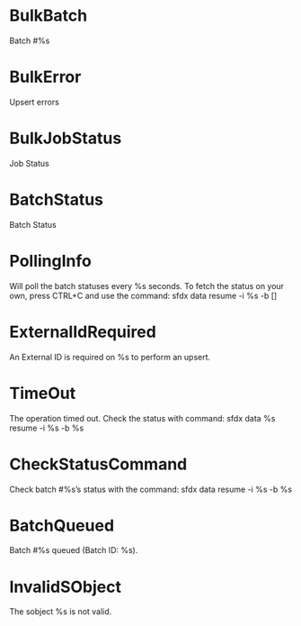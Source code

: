 # BulkBatch

Batch #%s

# BulkError

Upsert errors

# BulkJobStatus

Job Status

# BatchStatus

Batch Status

# PollingInfo

Will poll the batch statuses every %s seconds.
To fetch the status on your own, press CTRL+C and use the command:
sfdx data resume -i %s -b [<batchId>]

# ExternalIdRequired

An External ID is required on %s to perform an upsert.

# TimeOut

The operation timed out. Check the status with command:
sfdx data %s resume -i %s -b %s

# CheckStatusCommand

Check batch #%s’s status with the command:
sfdx data resume -i %s -b %s

# BatchQueued

Batch #%s queued (Batch ID: %s).

# InvalidSObject

The sobject %s is not valid.
